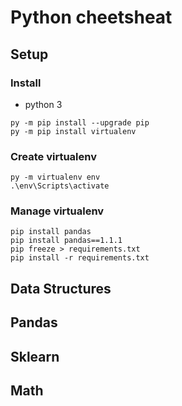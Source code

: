 # Python cheetsheat

## Setup
### Install
* python 3
```
py -m pip install --upgrade pip
py -m pip install virtualenv
```
### Create virtualenv
```
py -m virtualenv env
.\env\Scripts\activate
```
### Manage virtualenv
```
pip install pandas
pip install pandas==1.1.1
pip freeze > requirements.txt
pip install -r requirements.txt
```

## Data Structures

## Pandas

## Sklearn

## Math
